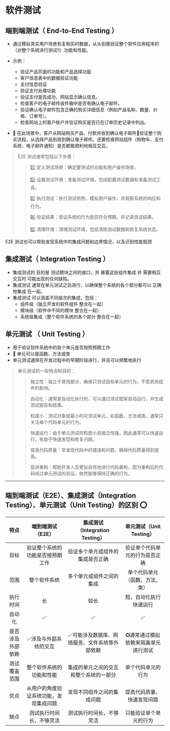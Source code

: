 # 软件测试
##  端到端测试（ End-to-End Testing ）
- 通过模拟真实用户场景和复制实时数据，从头到尾验证整个软件应用程序的（对整个系统进行测试‼️）功能和性能。
- 示例：
  - 验证产品页面的功能和产品选择功能
  - 客户信息表中的数据验证功能
  - 支付信息验证
  - 验证支付处理功能
  - 验证支付是否成功，网站显示确认信息。
  - 检查客户的电子邮件收件箱中是否有确认电子邮件。
  - 验证确认电子邮件包含正确的购买详细信息（例如产品名称、数量、价格、订单号）。
  - 检查网站上的客户帐户并验证购买是否已在订单历史记录中列出。
       
- :small_red_triangle: 在此场景中，客户从网站购买产品、付款并收到确认电子邮件📧验证整个购买流程，从选择产品到收到确认电子邮件。还要检查网站组件（购物车、支付系统、电子邮件通知）是否都能顺利地相互交互。
> E2E 测试通常包括以下步骤：
>> 1️⃣ 定义测试场景：确定要测试的功能和用户操作场景。
>> 
>> 2️⃣ 设置测试环境：准备测试环境，包括配置测试数据和准备测试工具。
>> 
>> 3️⃣ 执行测试：执行测试用例，模拟用户操作，并观察系统的响应和行为。
>> 
>> 4️⃣ 验证结果：验证系统的行为是否符合预期，并记录测试结果。
>> 
>> 5️⃣ 清理环境：清理测试环境，包括清除测试数据和恢复系统状态。

E2E 测试也可以帮助发现系统中的集成问题和边界情况，以及识别性能瓶颈

## 集成测试（ Integration Testing ）
- 集成测试的 目的是 测试模块之间的接口，并 暴露这些组件集成 并 需要相互交互时 可能出现的任何缺陷。
- 集成测试 通常在单元测试之后进行，以确保整个系统的各个部分都可以 正确地集成 在一起。
- 集成测试 可以涵盖不同层次的集成，包括：
  - 组件级（独立开发的软件组件 整合在一起）
  - 模块级（软件中不同的模块 整合在一起）
  - 系统级集成（整个软件系统的各个部分 整合在一起）

## 单元测试 （ Unit Testing ）
- 用于验证软件系统中的各个单元是否按照预期工作
- :small_orange_diamond: 单元可以是函数、方法或类
- 单元测试通常在开发过程中的早期阶段进行，并且可以频繁地执行
> 单元测试的一些特点和目的：
>> 独立性：独立于其他部分，确保只测试目标单元的行为，不受其他组件的影响。
>> 
>> 自动化：通常是自动化执行的，可以通过测试框架自动运行，并生成测试报告和结果。
>> 
>> 粒度小：测试对象是最小的可测试单元，如函数、方法或类，通常只关注单个代码单元的行为。
>> 
>> 快速运行：由于单元测试的粒度小且独立性强，因此通常可以快速运行，有助于快速发现和修复问题。
>> 
>> 提高代码质量：早发现代码中的错误和问题，确保代码质量得到提高。
>> 
>> 促进重构：帮助开发人员更加自信地进行代码重构，因为重构后的代码经过单元测试的验证，依然能够保持正确的行为。
>

***
## 端到端测试（E2E）、集成测试（Integration Testing）、单元测试（Unit Testing）的区别 :o:
|特点|端到端测试（E2E）|集成测试（Integration Testing）|单元测试（Unit Testing）|
|:---:|:---:|:---:|:---:|
|目标|验证整个系统的功能是否按预期工作|验证多个单元或组件的集成是否正确|验证单个代码单元的行为是否正确|
|范围|整个软件系统|多个单元或组件之间的集成|单个代码单元（函数、方法、类）|
|执行时间|长|较长|短，自动化执行快速运行|
|自动化|✅|✅|✅|
|是否涉及外部依赖|✅涉及与外部系统的交互|✅可能涉及数据库、网络服务、文件系统等外部依赖|❎通常通过模拟依赖来隔离单元进行测试|
|测试覆盖范围|整个软件系统的功能和性能|集成的单元之间的交互和整个系统的一部分|	单个代码单元的行为|
|优点|从用户的角度验证系统功能，发现集成问题|发现不同组件之间的集成问题|提高代码质量、快速发现问题|
|缺点|测试执行时间长，不够灵活|测试执行时间长，不够灵活|只能验证单个单元的行为|
